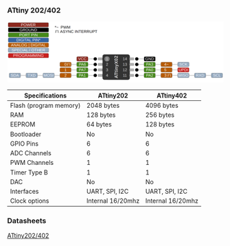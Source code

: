 ### ATtiny 202/402
![x02 Pin Mapping](ATtiny_x02.gif "Arduino Pin Mapping for ATtiny x02")

 Specifications |  ATtiny202|  ATtiny402   
------------ | ------------- | -------------
Flash (program memory)   | 2048 bytes | 4096 bytes
RAM  | 128 bytes | 256 bytes  
EEPROM | 64 bytes | 128 bytes 
Bootloader | No | No 
GPIO Pins | 6 | 6 
ADC Channels | 6 | 6 
PWM Channels | 1 | 1 
Timer Type B | 1 | 1 
DAC | No | No 
Interfaces | UART, SPI, I2C | UART, SPI, I2C
Clock options | Internal 16/20mhz | Internal 16/20mhz

### Datasheets
[ATtiny202/402](http://ww1.microchip.com/downloads/en/DeviceDoc/ATtiny202-402-AVR-MCU-with-Core-Independent-Peripherals_and-picoPower-40001969A.pdf)
